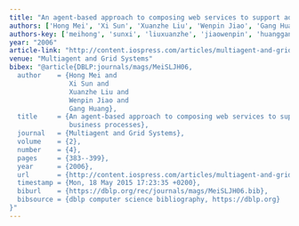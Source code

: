 ```yaml
---
title: "An agent-based approach to composing web services to support adaptable business processes"
authors: ['Hong Mei', 'Xi Sun', 'Xuanzhe Liu', 'Wenpin Jiao', 'Gang Huang 0001']
authors-key: ['meihong', 'sunxi', 'liuxuanzhe', 'jiaowenpin', 'huanggang']
year: "2006"
article-link: "http://content.iospress.com/articles/multiagent-and-grid-systems/mgs00052"
venue: "Multiagent and Grid Systems"
bibex: "@article{DBLP:journals/mags/MeiSLJH06,
  author    = {Hong Mei and
               Xi Sun and
               Xuanzhe Liu and
               Wenpin Jiao and
               Gang Huang},
  title     = {An agent-based approach to composing web services to support adaptable
               business processes},
  journal   = {Multiagent and Grid Systems},
  volume    = {2},
  number    = {4},
  pages     = {383--399},
  year      = {2006},
  url       = {http://content.iospress.com/articles/multiagent-and-grid-systems/mgs00052},
  timestamp = {Mon, 18 May 2015 17:23:35 +0200},
  biburl    = {https://dblp.org/rec/journals/mags/MeiSLJH06.bib},
  bibsource = {dblp computer science bibliography, https://dblp.org}
}"
---
```

